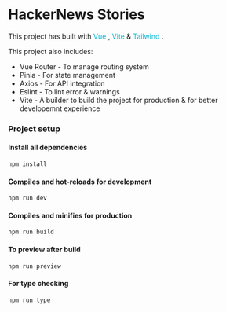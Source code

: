 # HackerNews Stories

This project has built with <span style="color: #06b6d4"> Vue </span> , <span style="color: #06b6d4"> Vite </span> & <span style="color: #06b6d4"> Tailwind </span>.

This project also includes:

- Vue Router - To manage routing system
- Pinia - For state management
- Axios - For API integration
- Eslint - To lint error & warnings
- Vite - A builder to build the project for production & for better developemnt experience

### Project setup

#### Install all dependencies

```
npm install
```

#### Compiles and hot-reloads for development

```
npm run dev
```

#### Compiles and minifies for production

```
npm run build
```

#### To preview after build

```
npm run preview
```

#### For type checking

```
npm run type
```
